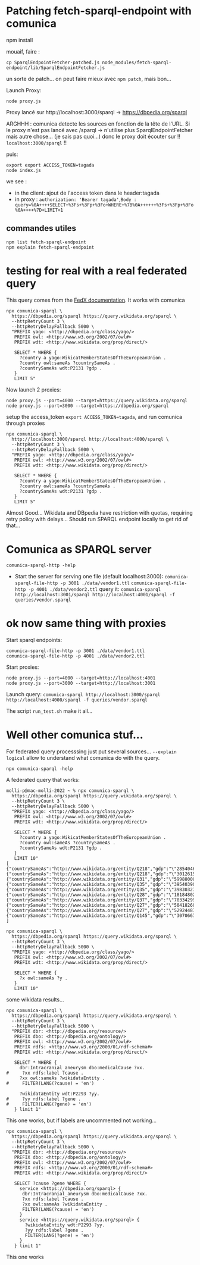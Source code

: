 # Patching fetch-sparql-endpoint with comunica

npm install

mouaif, faire  :
```
cp SparqlEndpointFetcher-patched.js node_modules/fetch-sparql-endpoint/lib/SparqlEndpointFetcher.js
```

un sorte de patch... on peut faire mieux avec `npm patch`, mais bon...

Launch Proxy:
```
node proxy.js
```

Proxy lancé sur http://localhost:3000/sparql → https://dbpedia.org/sparql

ARGHHH : comunica detecte les sources en fonction de la tête de l'URL. Si le proxy n'est pas lancé avec /sparql -> n'utilise plus SparqlEndpointFetcher mais autre chose... (je sais pas quoi...)
donc le proxy doit écouter sur !! `localhost:3000/sparql` !!

puis:
```
export export ACCESS_TOKEN=tagada 
node index.js
```

we see :
- in the client: ajout de l'access token dans le header:tagada
- in proxy : `authorization: 'Bearer tagada'`,`Body : query=%0A++++SELECT+%3Fs+%3Fp+%3Fo+WHERE+%7B%0A++++++%3Fs+%3Fp+%3Fo%0A++++%7D+LIMIT+1`


## commandes utiles
```
npm list fetch-sparql-endpoint
npm explain fetch-sparql-endpoint
```

# testing for real with a real federated query

This query comes from the [FedX documentation](https://rdf4j.org/documentation/programming/federation/). It works with comunica
```
npx comunica-sparql \
  https://dbpedia.org/sparql https://query.wikidata.org/sparql \
  --httpRetryCount 3 \
  --httpRetryDelayFallback 5000 \
  "PREFIX yago: <http://dbpedia.org/class/yago/>
   PREFIX owl: <http://www.w3.org/2002/07/owl#>
   PREFIX wdt: <http://www.wikidata.org/prop/direct/>

   SELECT * WHERE {
     ?country a yago:WikicatMemberStatesOfTheEuropeanUnion .
     ?country owl:sameAs ?countrySameAs .
     ?countrySameAs wdt:P2131 ?gdp .
   }
   LIMIT 5"
```

Now launch 2 proxies:
```
node proxy.js --port=4000 --target=https://query.wikidata.org/sparql
node proxy.js --port=3000 --target=https://dbpedia.org/sparql
``` 

setup the access_token `export ACCESS_TOKEN=tagada`, and run comunica through proxies
```
npx comunica-sparql \
  http://localhost:3000/sparql http://localhost:4000/sparql \
  --httpRetryCount 3 \
  --httpRetryDelayFallback 5000 \
  "PREFIX yago: <http://dbpedia.org/class/yago/>
   PREFIX owl: <http://www.w3.org/2002/07/owl#>
   PREFIX wdt: <http://www.wikidata.org/prop/direct/>

   SELECT * WHERE {
     ?country a yago:WikicatMemberStatesOfTheEuropeanUnion .
     ?country owl:sameAs ?countrySameAs .
     ?countrySameAs wdt:P2131 ?gdp .
   }
   LIMIT 5"
```

Almost Good... Wikidata and DBpedia have restriction with quotas, requiring retry policy with delays... Should run SPARQL endpoint locally to get rid of that...

# Comunica as SPARQL server

`comunica-sparql-http -help`

- Start the server for serving one file (default localhost:3000):
`comunica-sparql-file-http -p 3001 ./data/vendor1.ttl`
`comunica-sparql-file-http -p 4001 ./data/vendor2.ttl`
query it:
`comunica-sparql http://localhost:3001/sparql http://localhost:4001/sparql -f queries/vendor.sparql`

# ok now same thing with proxies

Start sparql endpoints:
```
comunica-sparql-file-http -p 3001 ./data/vendor1.ttl
comunica-sparql-file-http -p 4001 ./data/vendor2.ttl
```

Start proxies:
```
node proxy.js --port=4000 --target=http://localhost:4001
node proxy.js --port=3000 --target=http://localhost:3001
```

Launch query:
`comunica-sparql http://localhost:3000/sparql http://localhost:4000/sparql -f queries/vendor.sparql`

The script `run_test.sh` make it all...

# Well other comunica stuf...

For federated query processsing just put several sources... `--explain logical` allow to understand what comunica do with the query. 

`npx comunica-sparql -help`

A federated query that works:
```
molli-p@mac-molli-2022 ~ % npx comunica-sparql \
  https://dbpedia.org/sparql https://query.wikidata.org/sparql \
  --httpRetryCount 3 \
  --httpRetryDelayFallback 5000 \
  "PREFIX yago: <http://dbpedia.org/class/yago/>
   PREFIX owl: <http://www.w3.org/2002/07/owl#>
   PREFIX wdt: <http://www.wikidata.org/prop/direct/>

   SELECT * WHERE {
     ?country a yago:WikicatMemberStatesOfTheEuropeanUnion .
     ?country owl:sameAs ?countrySameAs .
     ?countrySameAs wdt:P2131 ?gdp .
   }
   LIMIT 10"
[
{"countrySameAs":"http://www.wikidata.org/entity/Q218","gdp":"\"285404683025\"^^http://www.w3.org/2001/XMLSchema#decimal","country":"http://dbpedia.org/resource/Romania"},
{"countrySameAs":"http://www.wikidata.org/entity/Q218","gdp":"\"301261582924\"^^http://www.w3.org/2001/XMLSchema#decimal","country":"http://dbpedia.org/resource/Romania"},
{"countrySameAs":"http://www.wikidata.org/entity/Q31","gdp":"\"599880000000\"^^http://www.w3.org/2001/XMLSchema#decimal","country":"http://dbpedia.org/resource/Belgium"},
{"countrySameAs":"http://www.wikidata.org/entity/Q35","gdp":"\"395403906582\"^^http://www.w3.org/2001/XMLSchema#decimal","country":"http://dbpedia.org/resource/Denmark"},
{"countrySameAs":"http://www.wikidata.org/entity/Q35","gdp":"\"398303272764\"^^http://www.w3.org/2001/XMLSchema#decimal","country":"http://dbpedia.org/resource/Denmark"},
{"countrySameAs":"http://www.wikidata.org/entity/Q28","gdp":"\"181848022230\"^^http://www.w3.org/2001/XMLSchema#decimal","country":"http://dbpedia.org/resource/Hungary"},
{"countrySameAs":"http://www.wikidata.org/entity/Q37","gdp":"\"70334299008\"^^http://www.w3.org/2001/XMLSchema#decimal","country":"http://dbpedia.org/resource/Lithuania"},
{"countrySameAs":"http://www.wikidata.org/entity/Q27","gdp":"\"504182603276\"^^http://www.w3.org/2001/XMLSchema#decimal","country":"http://dbpedia.org/resource/Republic_of_Ireland"},
{"countrySameAs":"http://www.wikidata.org/entity/Q27","gdp":"\"529244870223\"^^http://www.w3.org/2001/XMLSchema#decimal","country":"http://dbpedia.org/resource/Republic_of_Ireland"},
{"countrySameAs":"http://www.wikidata.org/entity/Q145","gdp":"\"3070667732359\"^^http://www.w3.org/2001/XMLSchema#decimal","country":"http://dbpedia.org/resource/United_Kingdom"}
]
```

```
npx comunica-sparql \
  https://dbpedia.org/sparql https://query.wikidata.org/sparql \
  --httpRetryCount 3 \
  --httpRetryDelayFallback 5000 \
  "PREFIX yago: <http://dbpedia.org/class/yago/>
   PREFIX owl: <http://www.w3.org/2002/07/owl#>
   PREFIX wdt: <http://www.wikidata.org/prop/direct/>

   SELECT * WHERE {
     ?x owl:sameAs ?y .
   }
   LIMIT 10"
```

some wikidata results...


```
npx comunica-sparql \
  https://dbpedia.org/sparql https://query.wikidata.org/sparql \
  --httpRetryCount 3 \
  --httpRetryDelayFallback 5000 \
  "PREFIX dbr: <http://dbpedia.org/resource/>
   PREFIX dbo: <http://dbpedia.org/ontology/>
   PREFIX owl: <http://www.w3.org/2002/07/owl#>
   PREFIX rdfs: <http://www.w3.org/2000/01/rdf-schema#>
   PREFIX wdt: <http://www.wikidata.org/prop/direct/>

   SELECT * WHERE {
     dbr:Intracranial_aneurysm dbo:medicalCause ?xx.
#     ?xx rdfs:label ?cause .
     ?xx owl:sameAs ?wikidataEntity .
#     FILTER(LANG(?cause) = 'en')

     ?wikidataEntity wdt:P2293 ?yy.
#     ?yy rdfs:label ?gene .
#     FILTER(LANG(?gene) = 'en')
   } limit 1"
```

This one works, but if labels are uncommented not working...


```
npx comunica-sparql \
  https://dbpedia.org/sparql https://query.wikidata.org/sparql \
  --httpRetryCount 3 \
  --httpRetryDelayFallback 5000 \
  "PREFIX dbr: <http://dbpedia.org/resource/>
   PREFIX dbo: <http://dbpedia.org/ontology/>
   PREFIX owl: <http://www.w3.org/2002/07/owl#>
   PREFIX rdfs: <http://www.w3.org/2000/01/rdf-schema#>
   PREFIX wdt: <http://www.wikidata.org/prop/direct/>

   SELECT ?cause ?gene WHERE {
     service <https://dbpedia.org/sparql> {
      dbr:Intracranial_aneurysm dbo:medicalCause ?xx.
      ?xx rdfs:label ?cause .
      ?xx owl:sameAs ?wikidataEntity .
      FILTER(LANG(?cause) = 'en')
     }
     service <https://query.wikidata.org/sparql> {
       ?wikidataEntity wdt:P2293 ?yy.
       ?yy rdfs:label ?gene .
       FILTER(LANG(?gene) = 'en')
     }
   } limit 1"
```

This one works